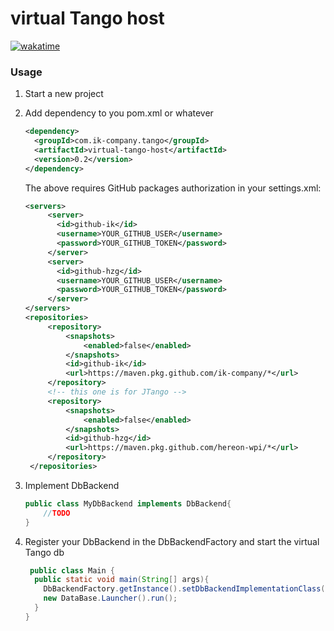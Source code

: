 # virtual Tango host

[![wakatime](https://wakatime.com/badge/user/87464ce7-a479-47b1-b3aa-2548252894d7/project/2c6b26d3-3de6-48fe-ad99-a50f734b7750.svg)](https://wakatime.com/badge/user/87464ce7-a479-47b1-b3aa-2548252894d7/project/2c6b26d3-3de6-48fe-ad99-a50f734b7750)

### Usage

1. Start a new project

2. Add dependency to you pom.xml or whatever
   
   ```xml
   <dependency>
     <groupId>com.ik-company.tango</groupId>
     <artifactId>virtual-tango-host</artifactId>
     <version>0.2</version>
   </dependency>
   ```

   The above requires GitHub packages authorization in your settings.xml:

   ```xml
   <servers>
        <server>
          <id>github-ik</id>
          <username>YOUR_GITHUB_USER</username>
          <password>YOUR_GITHUB_TOKEN</password>
        </server>
        <server>
          <id>github-hzg</id>
          <username>YOUR_GITHUB_USER</username>
          <password>YOUR_GITHUB_TOKEN</password>
        </server>
   </servers>
   <repositories>
        <repository>
            <snapshots>
                <enabled>false</enabled>
            </snapshots>
            <id>github-ik</id>
            <url>https://maven.pkg.github.com/ik-company/*</url>
        </repository>
        <!-- this one is for JTango -->
        <repository>
            <snapshots>
                <enabled>false</enabled>
            </snapshots>
            <id>github-hzg</id>
            <url>https://maven.pkg.github.com/hereon-wpi/*</url>
        </repository>
    </repositories>
   ```

3. Implement DbBackend

   ```java
   public class MyDbBackend implements DbBackend{
       //TODO   
   }
   ```
   
4. Register your DbBackend in the DbBackendFactory and start the virtual Tango db

   ```java
    public class Main {
     public static void main(String[] args){
       DbBackendFactory.getInstance().setDbBackendImplementationClass(MyDbBackend.class);
       new DataBase.Launcher().run();
     }
   }
   ```